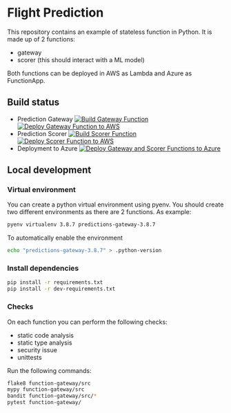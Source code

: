 # Flight Prediction
This repository contains an example of stateless function in Python.
It is made up of 2 functions:
- gateway
- scorer (this should interact with a ML model)

Both functions can be deployed in AWS as Lambda and Azure as FunctionApp.

## Build status
* Prediction Gateway [![Build Gateway Function](https://github.com/dsanapo/flight-predictions/actions/workflows/build-gateway.yml/badge.svg?branch=main)](https://github.com/dsanapo/flight-predictions/actions/workflows/build-gateway.yml) [![Deploy Gateway Function to AWS](https://github.com/dsanapo/flight-predictions/actions/workflows/deploy-gateway.yml/badge.svg?branch=main)](https://github.com/dsanapo/flight-predictions/actions/workflows/deploy-gateway.yml) 
* Prediction Scorer [![Build Scorer Function](https://github.com/dsanapo/flight-predictions/actions/workflows/build-scorer.yml/badge.svg?branch=main)](https://github.com/dsanapo/flight-predictions/actions/workflows/build-scorer.yml) [![Deploy Scorer Function to AWS](https://github.com/dsanapo/flight-predictions/actions/workflows/deploy-scorer.yml/badge.svg?branch=main)](https://github.com/dsanapo/flight-predictions/actions/workflows/deploy-scorer.yml) 
* Deployment to Azure [![Deploy Gateway and Scorer Functions to Azure](https://github.com/dsanapo/flight-predictions/actions/workflows/deploy-gateway-azure.yml/badge.svg?branch=main)](https://github.com/dsanapo/flight-predictions/actions/workflows/deploy-gateway-azure.yml)

## Local development
### Virtual environment

You can create a python virtual environment using pyenv. 
You should create two different environments as there are 2 functions.
As example:
```bash
pyenv virtualenv 3.8.7 predictions-gateway-3.8.7
```

To automatically enable the environment
```bash
echo "predictions-gateway-3.8.7" > .python-version
```
### Install dependencies
```bash
pip install -r requirements.txt
pip install -r dev-requirements.txt
```

### Checks
On each function you can perform the following checks:
* static code analysis
* static type analysis
* security issue
* unittests

Run the following commands:
```bash
flake8 function-gateway/src
mypy function-gateway/src
bandit function-gateway/src/*
pytest function-gateway/
```
